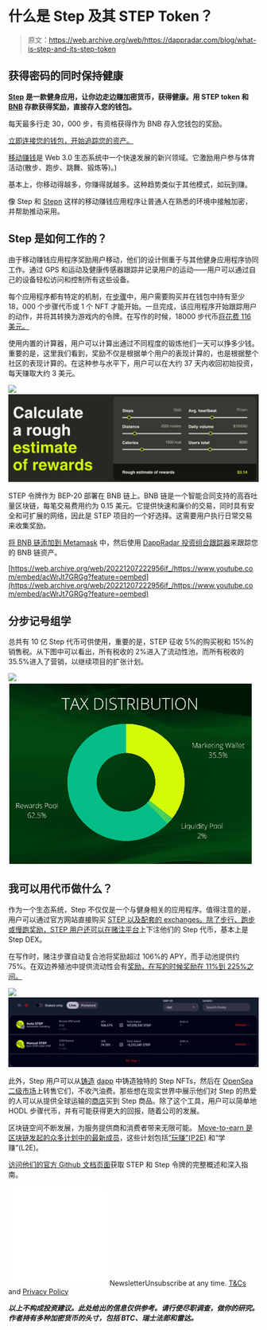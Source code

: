 # 什么是 Step 及其 STEP Token？

> 原文：<https://web.archive.org/web/https://dappradar.com/blog/what-is-step-and-its-step-token>

## 获得密码的同时保持健康

[**Step**](https://web.archive.org/web/20221207222956/https://dappradar.com/multichain/social/step) **是一款健身应用，让你边走边赚加密货币，获得健康。用 STEP token 和 [BNB](https://web.archive.org/web/20221207222956/https://dappradar.com/hub/token/eth/BNB/ETH?from=0xb8c77482e45f1f44de1745f52c74426c631bdd52) 存款获得奖励，直接存入您的钱包。**

每天最多行走 30，000 步，有资格获得作为 BNB 存入您钱包的奖励。

[立即连接您的钱包，开始追踪您的资产。](https://web.archive.org/web/20221207222956/https://dappradar.com/hub/wallet/eth/0x0ed1e02164a2a9fad7a9f9b5b9e71694c3fad7f2)

[移动赚钱](https://web.archive.org/web/20221207222956/https://dappradar.com/blog/what-is-move-to-earn)是 Web 3.0 生态系统中一个快速发展的新兴领域。它激励用户参与体育活动(散步、跑步、跳舞、锻炼等)。)

基本上，你移动得越多，你赚得就越多。这种趋势类似于其他模式，如玩到赚。

像 Step 和 [Stepn](https://web.archive.org/web/20221207222956/https://dappradar.com/blog/how-to-get-crypto-on-move-to-earn-platform-stepn) 这样的移动赚钱应用程序让普通人在熟悉的环境中接触加密，并帮助推动采用。

## Step 是如何工作的？

由于移动赚钱应用程序奖励用户移动，他们的设计侧重于与其他健身应用程序协同工作。通过 GPS 和运动及健康传感器跟踪并记录用户的运动——用户可以通过自己的设备轻松访问和控制所有这些设备。

每个应用程序都有特定的机制，在[步骤](https://web.archive.org/web/20221207222956/https://dappradar.com/multichain/social/step)中，用户需要购买并在钱包中持有至少 18，000 个步骤代币或 1 个 NFT 才能开始。一旦完成，该应用程序开始跟踪用户的动作，并将其转换为游戏内的令牌。在写作的时候，18000 步代币[将花费 116 美元。](https://web.archive.org/web/20221207222956/https://www.coingecko.com/en/coins/step)

使用内置的计算器，用户可以计算出通过不同程度的锻炼他们一天可以挣多少钱。重要的是，这里我们看到，奖励不仅是根据单个用户的表现计算的，也是根据整个社区的表现计算的。在这种参与水平下，用户可以在大约 37 天内收回初始投资，每天赚取大约 3 美元。

![](img/587479bf575712b06e1b27d1e59cd1f1.png)![](img/8d2f28185e05281f8f57b26002905431.png)

STEP 令牌作为 BEP-20 部署在 BNB 链上。BNB 链是一个智能合同支持的高吞吐量区块链，每笔交易费用约为 0.15 美元。它提供快速和廉价的交易，同时具有安全和可扩展的网络，因此是 STEP 项目的一个好选择。这需要用户执行日常交易来收集奖励。

[将 BNB 链添加到 Metamask](https://web.archive.org/web/20221207222956/https://www.youtube.com/watch?v=acWrJt7GRGg) 中，然后使用 [DappRadar 投资组合跟踪器](https://web.archive.org/web/20221207222956/https://dappradar.com/hub/wallet)来跟踪您的 BNB 链资产。

[https://web.archive.org/web/20221207222956if_/https://www.youtube.com/embed/acWrJt7GRGg?feature=oembed](https://web.archive.org/web/20221207222956if_/https://www.youtube.com/embed/acWrJt7GRGg?feature=oembed)

## 分步记号组学

总共有 10 亿 Step 代币可供使用，重要的是，STEP 征收 5%的购买税和 15%的销售税。从下图中可以看出，所有税收的 2%进入了流动性池，而所有税收的 35.5%进入了营销，以继续项目的扩张计划。

![](img/495d6629d01a8dc07c12c268f8d88121.png)![](img/5c286d7bc80ce62983a3ed84c4b6fcaa.png)

## 我可以用代币做什么？

作为一个生态系统，Step 不仅仅是一个与健身相关的应用程序。值得注意的是，用户可以通过官方网站直接购买 [STEP 以及配套的 exchanges。除了步行、跑步或慢跑奖励，STEP 用户还可以在](https://web.archive.org/web/20221207222956/https://walkwithstep/)[赌注平台](https://web.archive.org/web/20221207222956/https://stake.walkwithstep.io/)上下注他们的 Step 代币，基本上是 Step DEX。

在写作时，赌注步骤自动复合池将奖励超过 106%的 APY，而手动池提供约 75%。在双边养殖池中提供流动性会有[奖励，在写的时候奖励在 11%到 225%之间。](https://web.archive.org/web/20221207222956/https://stake.walkwithstep.io/farms)

![](img/ed479d5c13e7ad4753662e9208ed5321.png)![](img/225737db565905b8731ecab6db36c850.png)

此外，Step 用户可以从[铸造](https://web.archive.org/web/20221207222956/https://mint.walkwithstep.io/) [dapp](https://web.archive.org/web/20221207222956/https://mint.walkwithstep.io/) 中铸造独特的 Step NFTs，然后在 [OpenSea 二级市场](https://web.archive.org/web/20221207222956/https://dappradar.com/ethereum/marketplaces/opensea)上转售它们，不收汽油费。那些想在现实世界中展示他们对 Step 的热爱的人可以从提供全球运输的[商店](https://web.archive.org/web/20221207222956/https://shop.walkwithstep.io/)买到 Step 商品。除了这个工具，用户可以简单地 HODL 步骤代币，并有可能获得更大的回报，随着公司的发展。

区块链空间不断发展，为服务提供商和消费者带来无限可能。 [Move-to-earn 是区块链发起的众多计划中的最新成员](https://web.archive.org/web/20221207222956/https://docs.google.com/document/d/1aDyau_9C1C1o2OzMsWRwZ0KqR-Qjft5q49cppS8QzoQ/edit#move-to-earn%20articles)，这些计划包括[“玩赚”(P2E)](https://web.archive.org/web/20221207222956/https://dappradar.com/blog/top-10-best-gamefi-projects-to-play-and-earn/) 和“学赚”(L2E)。

[访问他们的官方 Github 文档页面](https://web.archive.org/web/20221207222956/https://docs.walkwithstep.io/step-overview/what-is-step)获取 STEP 和 Step 令牌的完整概述和深入指南。

![](img/6d5a4a2d609c56e1a5771717e54ba759.png) NewsletterUnsubscribe at any time. [T&Cs](https://web.archive.org/web/20221207222956/https://dappradar.com/terms) and [Privacy Policy](https://web.archive.org/web/20221207222956/https://dappradar.com/privacy-policy)

***以上不构成投资建议。此处给出的信息仅供参考。请行使尽职调查，做你的研究。作者持有多种加密货币的头寸，包括 BTC、瑞士法郎和雷达。***
